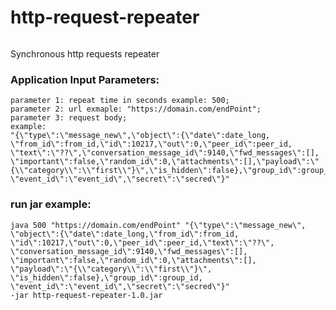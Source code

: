 # http-request-repeater

<p>
  <a target="_blank" rel="noopener noreferrer" href="https://github.com/maybetm/http-request-repeater/actions?query=workflow%3Aany-build">
    <img src="https://github.com/maybetm/http-request-repeater/workflows/any-build/badge.svg" alt="" style="max-width:100%;">
  </a>
</p>

Synchronous http requests repeater

### Application Input Parameters:

```
parameter 1: repeat time in seconds example: 500;
parameter 2: url exmaple: "https://domain.com/endPoint";
parameter 3: request body; 
example:
"{\"type\":\"message_new\",\"object\":{\"date\":date_long,
\"from_id\":from_id,\"id\":10217,\"out\":0,\"peer_id\":peer_id,
\"text\":\"??\",\"conversation_message_id\":9140,\"fwd_messages\":[],
\"important\":false,\"random_id\":0,\"attachments\":[],\"payload\":\"{\\"category\\":\\"first\\"}\",\"is_hidden\":false},\"group_id\":group_id,
\"event_id\":\"event_id\",\"secret\":\"secred\"}"
```

### run jar example: 

```
java 500 "https://domain.com/endPoint" "{\"type\":\"message_new\",
\"object\":{\"date\":date_long,\"from_id\":from_id,
\"id\":10217,\"out\":0,\"peer_id\":peer_id,\"text\":\"??\",
\"conversation_message_id\":9140,\"fwd_messages\":[],
\"important\":false,\"random_id\":0,\"attachments\":[],
\"payload\":\"{\\"category\\":\\"first\\"}\",
\"is_hidden\":false},\"group_id\":group_id,
\"event_id\":\"event_id\",\"secret\":\"secred\"}"
-jar http-request-repeater-1.0.jar
```
